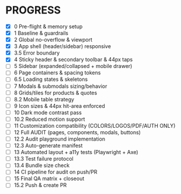 # PROGRESS
- [x] 0 Pre-flight & memory setup
- [x] 1 Baseline & guardrails
- [x] 2 Global no-overflow & viewport
- [x] 3 App shell (header/sidebar) responsive
- [x] 3.5 Error boundary
- [x] 4 Sticky header & secondary toolbar & 44px taps
- [ ] 5 Sidebar (expanded/collapsed + mobile drawer)
- [ ] 6 Page containers & spacing tokens
- [ ] 6.5 Loading states & skeletons
- [ ] 7 Modals & submodals sizing/behavior
- [ ] 8 Grids/tiles for products & quotes
- [ ] 8.2 Mobile table strategy
- [ ] 9 Icon sizes & 44px hit-area enforced
- [ ] 10 Dark mode contrast pass
- [ ] 10.2 Reduced motion support
- [ ] 11 Customization compatibility (COLORS/LOGOS/PDF/AUTH ONLY)
- [ ] 12 Full AUDIT (pages, components, modals, buttons)
- [ ] 12.2 Audit playground implementation
- [ ] 12.3 Auto-generate manifest
- [ ] 13 Automated layout + a11y tests (Playwright + Axe)
- [ ] 13.3 Test failure protocol
- [ ] 13.4 Bundle size check
- [ ] 14 CI pipeline for audit on push/PR
- [ ] 15 Final QA matrix + closeout
- [ ] 15.2 Push & create PR